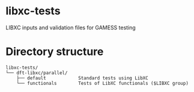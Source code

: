 # libxc-tests
LIBXC inputs and validation files for GAMESS testing


# Directory structure
```
libxc-tests/
└── dft-libxc/parallel/
    ├── default            Standard tests using LibXC
    └── functionals        Tests of LibXC functionals ($LIBXC group)
```
